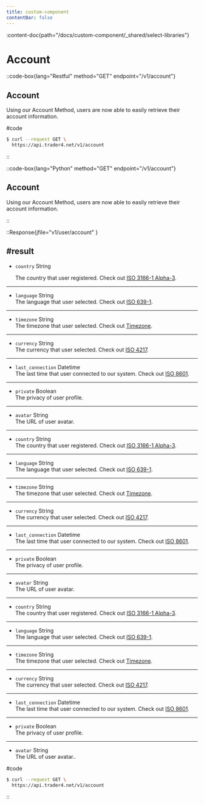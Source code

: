 ```yaml
---
title: custom-component
contentBar: false
---
```


<!-- import custom file in markdown -->

:content-doc{path="/docs/custom-component/_shared/select-libraries"}

# Account

::code-box{lang="Restful" method="GET" endpoint="/v1/account"}

## Account

Using our Account Method, users are now able to easily retrieve their account information.

#code

```bash
$ curl --request GET \
  https://api.trader4.net/v1/account
```

::

::code-box{lang="Python" method="GET" endpoint="/v1/account"}

## Account
Using our Account Method, users are now able to easily retrieve their account information.

::

::Response{jfile="v1/user/account" }

#result
---
- `country` <span>String</span>

  The country that user registered. Check out [ISO 3166-1 Alpha-3](https://www.iso.org/iso-3166-country-codes.html).
---
- `language` <span>String</span><br>
 The language that user selected. Check out [ISO 639-1](https://www.iso.org/iso-639-language-codes.html).

---

- `timezone` <span>String</span><br>
 The timezone that user selected. Check out [Timezone](https://en.wikipedia.org/wiki/List_of_tz_database_time_zones).

--- 

- `currency` <span>String</span><br>
 The currency that user selected. Check out [ISO 4217](https://www.iso.org/iso-4217-currency-codes.html).
---
- `last_connection` <span>Datetime</span><br>
 The last time that user connected to our system. Check out [ISO 8601](https://www.iso.org/iso-8601-date-and-time-format.html).
---
- `private` <span>Boolean</span><br>
 The privacy of user profile.
---
- `avatar` <span>String</span><br>
 The URL of user avatar.
---
- `country` <span>String</span><br>
 The country that user registered. Check out [ISO 3166-1 Alpha-3](https://www.iso.org/iso-3166-country-codes.html).
---
- `language` <span>String</span><br>
 The language that user selected. Check out [ISO 639-1](https://www.iso.org/iso-639-language-codes.html).
---
- `timezone` <span>String</span><br>
 The timezone that user selected. Check out [Timezone](https://en.wikipedia.org/wiki/List_of_tz_database_time_zones).
---
- `currency` <span>String</span><br>
 The currency that user selected. Check out [ISO 4217](https://www.iso.org/iso-4217-currency-codes.html).
---
- `last_connection` <span>Datetime</span><br>
 The last time that user connected to our system. Check out [ISO 8601](https://www.iso.org/iso-8601-date-and-time-format.html).
---
- `private` <span>Boolean</span><br>
 The privacy of user profile.
---
- `avatar` <span>String</span><br>
 The URL of user avatar.
---
- `country` <span>String</span><br>
 The country that user registered. Check out [ISO 3166-1 Alpha-3](https://www.iso.org/iso-3166-country-codes.html).
---
- `language` <span>String</span><br>
 The language that user selected. Check out [ISO 639-1](https://www.iso.org/iso-639-language-codes.html).
---
- `timezone` <span>String</span><br>
 The timezone that user selected. Check out [Timezone](https://en.wikipedia.org/wiki/List_of_tz_database_time_zones).
---
- `currency` <span>String</span><br>
 The currency that user selected. Check out [ISO 4217](https://www.iso.org/iso-4217-currency-codes.html).
---
- `last_connection` <span>Datetime</span><br>
 The last time that user connected to our system. Check out [ISO 8601](https://www.iso.org/iso-8601-date-and-time-format.html).
---
- `private` <span>Boolean</span><br>
 The privacy of user profile.
---
- `avatar` <span>String</span><br>
 The URL of user avatar..

#code

```bash
$ curl --request GET \
  https://api.trader4.net/v1/account
```

::
